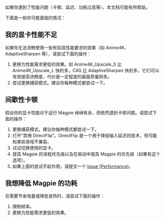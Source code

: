 如果你遇到了性能问题（卡顿、延迟、功耗过高等），本文档可能有所帮助。

下面是一些你可能面临的情况：

## 我的显卡性能不足

如果你无法流畅使用一些有较高性能要求的效果（如 Anime4K、AdaptiveSharpen 等），请尝试下面的操作：

1. 更换为性能需求更低的效果。如 Anime4K_Upscale_S 比 Anime4K_Upscale_L 快的多，CAS 比 AdaptiveSharpen 快的多，它们可以有效提高流畅度，代价是一定程度的画面质量损失。
2. 尝试更换捕获模式。建议你每种模式都尝试一下。

## 间歇性卡顿

假设你的显卡性能对于运行 Magpie 绰绰有余，但依然遇到卡顿问题。请尝试下面的操作：

1. 更换捕获模式。建议你每种模式都尝试一下。
2. 打开“禁用 DirectFlip”。DirectFlip 是一个用于降低输入延迟的技术，但可能和某些游戏不兼容。
3. 试试切换使用的显卡。
4. 提高 Magpie 的进程优先级以及在驱动中提高 Magpie 的优先级（如果有这个选项）。
5. 如果上面的尝试不起作用，请提交一个 [Issue (Performance)](https://github.com/Blinue/Magpie/issues/new?assignees=&labels=performance&template=02_performance.yaml)。

## 我想降低 Magpie 的功耗

在需要节省电量或降低发热时，请尝试下面的操作：

1. 限制帧率。
2. 更换为性能需求更低的效果。
